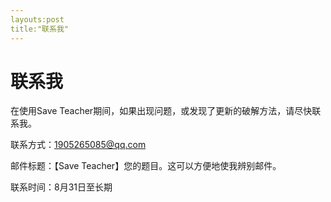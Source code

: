 ```yaml
---
layouts:post
title:"联系我"
---
```

# 联系我
在使用Save Teacher期间，如果出现问题，或发现了更新的破解方法，请尽快联系我。

联系方式：1905265085@qq.com

邮件标题：【Save Teacher】您的题目。这可以方便地使我辨别邮件。

联系时间：8月31日至长期
